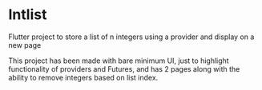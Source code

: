 # Intlist

Flutter project to store a list of n integers using a provider and display on a new page

This project has been made with bare minimum UI, just to highlight functionality of providers and Futures, and has 2 pages along with the ability to remove integers based on list index.

